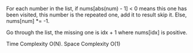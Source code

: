 For each number in the list, if nums[abs(num) - 1] < 0 means this one has been visited, this number is the repeated one, add it to result skip it. 
Else, nums[num] *= -1.

Go through the list, the missing one is idx + 1 where nums[idx] is positive.


Time Complexity O(N). Space Complexity O(1)